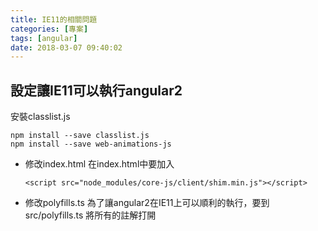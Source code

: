 ```yaml
---
title: IE11的相關問題
categories: [專案]
tags: [angular]
date: 2018-03-07 09:40:02
---
```

## 設定讓IE11可以執行angular2
安裝classlist.js
```
npm install --save classlist.js
npm install --save web-animations-js
```
* 修改index.html
  在index.html中要加入
  ```
  <script src="node_modules/core-js/client/shim.min.js"></script>
  ```
* 修改polyfills.ts
為了讓angular2在IE11上可以順利的執行，要到src/polyfills.ts 將所有的註解打開